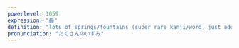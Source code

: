 ```yaml
---
powerlevel: 1059
expression: "灥"
definition: "lots of springs/fountains (super rare kanji/word, just added it for its unusual kanji/reading and relation to the word the preceded it on the list, たくさん)"
pronunciation: "たくさんのいずみ"
---
```

